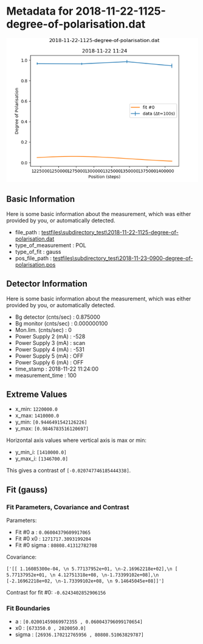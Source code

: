 # Metadata for 2018-11-22-1125-degree-of-polarisation.dat
![2018-11-22-1125-degree-of-polarisation.dat](./2018-11-22-1125-degree-of-polarisation.png "2018-11-22-1125-degree-of-polarisation.dat")

## Basic Information
Here is some basic information about the measurement, which was either provided by you, or automatically detected.

- file_path : [testfiles\subdirectory_test\2018-11-22-1125-degree-of-polarisation.dat](2018-11-22-1125-degree-of-polarisation.dat)
- type_of_measurement : POL
- type_of_fit : gauss
- pos_file_path : [testfiles\subdirectory_test\2018-11-23-0900-degree-of-polarisation.pos](2018-11-23-0900-degree-of-polarisation.pos)

## Detector Information
Here is some basic information about the measurement, which was either provided by you, or automatically detected.

-  Bg detector (cnts/sec) : 0.875000
-  Bg monitor (cnts/sec) : 0.000000100
-  Mon.lim.  (cnts/sec) :   0
-  Power Supply 2 (mA) :  -528
-  Power Supply 3 (mA) :  scan
-  Power Supply 4 (mA) :  -531
-  Power Supply 5 (mA) :  OFF
-  Power Supply 6 (mA) :  OFF   
- time_stamp : 2018-11-22 11:24:00
- measurement_time : 100

## Extreme Values

- x_min: `1220000.0`
- x_max: `1410000.0`
- y_min: `[0.9446491542126226]`
- y_max: `[0.9846783516120697]`

Horizontal axis values where vertical axis is max or min:

- y_min_i: `[1410000.0]`
- y_max_i: `[1346700.0]`

This gives a contrast of `[-0.020747746185444338]`.

## Fit (gauss)

### Fit Parameters, Covariance and Contrast

Parameters:

- Fit #0 a : `0.06004379609917065`
- Fit #0 x0 : `1271717.3093199204`
- Fit #0 sigma : `80808.41312782708`

Covariance:
```
['[[ 1.16085300e-04, \n 5.77137952e+01, \n-2.16962218e+02],\n [ 5.77137952e+01, \n 4.12751318e+08, \n-1.73399102e+08],\n [-2.16962218e+02, \n-1.73399102e+08, \n 9.14645045e+08]]']
```

Contrast for fit #0: `-0.6243402852906156`

### Fit Boundaries

- a : `[0.02001459869972355 , 0.060043796099170654]`
- x0 : `[673350.0 , 2020050.0]`
- sigma : `[26936.170212765956 , 80808.51063829787]`
